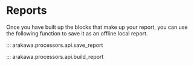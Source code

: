 # Reports

Once you have built up the blocks that make up your report, you can use the following function to save it as an offline local report.

::: arakawa.processors.api.save_report

::: arakawa.processors.api.build_report
